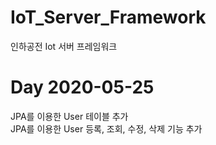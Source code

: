 # IoT_Server_Framework
 인하공전 Iot 서버 프레임워크 

# Day 2020-05-25
 JPA를 이용한 User 테이블 추가  
 JPA를 이용한 User 등록, 조회, 수정, 삭제 기능 추가
